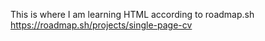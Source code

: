 This is where I am learning HTML according to roadmap.sh
https://roadmap.sh/projects/single-page-cv
